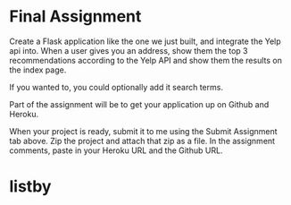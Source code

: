 # Final Assignment
Create a Flask application like the one we just built, and integrate the Yelp api into. When a user gives you an address, show them the top 3 recommendations according to the Yelp API and show them the results on the index page.

If you wanted to, you could optionally add it search terms.

Part of the assignment will be to get your application up on Github and Heroku.

When your project is ready, submit it to me using the Submit Assignment tab above. Zip the project and attach that zip as a file. In the assignment comments, paste in your Heroku URL and the Github URL.
# listby
